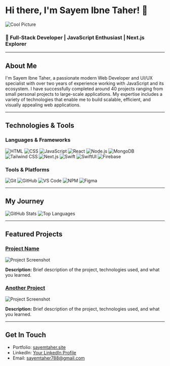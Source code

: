 # Hi there, I'm Sayem Ibne Taher! 👋

![Cool Picture](https://via.placeholder.com/1000x300)

### 🌟 Full-Stack Developer | JavaScript Enthusiast | Next.js Explorer

---

## About Me

I'm Sayem Ibne Taher, a passionate modern Web Developer and UI/UX specialist with over two years of experience working with JavaScript and its ecosystem. I have successfully completed around 40 projects ranging from small personal projects to large-scale applications. My expertise includes a variety of technologies that enable me to build scalable, efficient, and visually appealing web applications.

---

## Technologies & Tools

### Languages & Frameworks

![HTML](https://img.shields.io/badge/HTML5-E34F26?style=for-the-badge&logo=html5&logoColor=white)
![CSS](https://img.shields.io/badge/CSS3-1572B6?style=for-the-badge&logo=css3&logoColor=white)
![JavaScript](https://img.shields.io/badge/JavaScript-F7DF1E?style=for-the-badge&logo=javascript&logoColor=black)
![React](https://img.shields.io/badge/React-20232A?style=for-the-badge&logo=react&logoColor=61DAFB)
![Node.js](https://img.shields.io/badge/Node.js-339933?style=for-the-badge&logo=nodedotjs&logoColor=white)
![MongoDB](https://img.shields.io/badge/MongoDB-47A248?style=for-the-badge&logo=mongodb&logoColor=white)
![Tailwind CSS](https://img.shields.io/badge/Tailwind_CSS-38B2AC?style=for-the-badge&logo=tailwind-css&logoColor=white)
![Next.js](https://img.shields.io/badge/Next.js-000000?style=for-the-badge&logo=nextdotjs&logoColor=white)
![Swift](https://img.shields.io/badge/Swift-FA7343?style=for-the-badge&logo=swift&logoColor=white)
![SwiftUI](https://img.shields.io/badge/SwiftUI-5AC8FA?style=for-the-badge&logo=swift&logoColor=white)
![Firebase](https://img.shields.io/badge/Firebase-FFCA28?style=for-the-badge&logo=firebase&logoColor=black)

### Tools & Platforms

![Git](https://img.shields.io/badge/Git-F05032?style=for-the-badge&logo=git&logoColor=white)
![GitHub](https://img.shields.io/badge/GitHub-181717?style=for-the-badge&logo=github&logoColor=white)
![VS Code](https://img.shields.io/badge/VS_Code-007ACC?style=for-the-badge&logo=visual-studio-code&logoColor=white)
![NPM](https://img.shields.io/badge/NPM-CB3837?style=for-the-badge&logo=npm&logoColor=white)
![Figma](https://img.shields.io/badge/Figma-F24E1E?style=for-the-badge&logo=figma&logoColor=white)

---

## My Journey

![GitHub Stats](https://github-readme-stats.vercel.app/api?username=SayemTaher&show_icons=true&theme=radical)
![Top Languages](https://github-readme-stats.vercel.app/api/top-langs/?username=SayemTaher&layout=compact&theme=radical)

---

## Featured Projects

### [Project Name](https://github.com/yourusername/projectname)
![Project Screenshot](https://via.placeholder.com/600x300)

**Description:** Brief description of the project, technologies used, and what you learned.

### [Another Project](https://github.com/yourusername/anotherproject)
![Project Screenshot](https://via.placeholder.com/600x300)

**Description:** Brief description of the project, technologies used, and what you learned.

---

## Get In Touch

- Portfolio: [sayemtaher.site](https://www.sayemtaher.site)
- LinkedIn: [Your LinkedIn Profile](https://www.linkedin.com/in/sayem-ibne-taher/)
- Email: sayemtaher788@gmail.com


